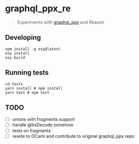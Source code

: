 # graphql_ppx_re

> Experiments with [graphql_ppx](https://github.com/mhallin/graphql_ppx) and Reason

## Developing

```
npm install -g esy@latest
esy install
esy build
```

## Running tests

```
cd tests
yarn install # npm install
yarn test # npm test
```

## TODO

- [ ] unions with fragments support
- [ ] handle @bsDecode somehow
- [ ] tests on fragments
- [ ] rewite to OCaml and contribute to original graphql_ppx repo
